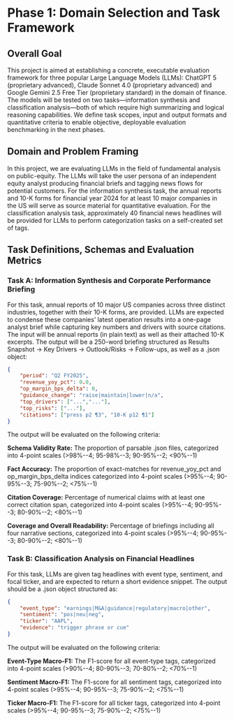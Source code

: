 # Phase 1: Domain Selection and Task Framework

## Overall Goal
This project is aimed at establishing a concrete, executable evaluation framework for three popular Large Language Models (LLMs): ChatGPT 5 (proprietary advanced), Claude Sonnet 4.0 (proprietary advanced) and Google Gemini 2.5 Free Tier (proprietary standard) in the domain of finance. The models will be tested on two tasks—information synthesis and classification analysis—both of which require high summarizing and logical reasoning capabilities. We define task scopes, input and output formats and quantitative criteria to enable objective, deployable evaluation benchmarking in the next phases.

## Domain and Problem Framing
In this project, we are evaluating LLMs in the field of fundamental analysis on public-equity. The LLMs will take the user persona of an independent equity analyst producing financial briefs and tagging news flows for potential customers. For the information synthesis task, the annual reports and 10-K forms for financial year 2024 for at least 10 major companies in the US will serve as source material for quantitative evaluation. For the classification analysis task, approximately 40 financial news headlines will be provided for LLMs to perform categorization tasks on a self-created set of tags.

## Task Definitions, Schemas and Evaluation Metrics
  ### Task A: Information Synthesis and Corporate Performance Briefing
  For this task, annual reports of 10 major US companies across three distinct industries, together with their 10-K forms, are provided. LLMs are expected to condense these companies’ latest operation results into a one-page analyst brief while capturing key numbers and drivers with source citations. The input will be annual reports (in plain text) as well as their attached 10-K excerpts. The output will be a 250-word briefing structured as Results Snapshot → Key Drivers → Outlook/Risks → Follow-ups, as well as a .json object:

  ```json
  {
      "period": "Q2 FY2025",
      "revenue_yoy_pct": 0.0,
      "op_margin_bps_delta": 0,
      "guidance_change": "raise|maintain|lower|n/a",
      "top_drivers": ["...","..."],
      "top_risks": ["..."],
      "citations": ["press p2 ¶3", "10-K p12 ¶1"]
  }
  ```

  The output will be evaluated on the following criteria:

  **Schema Validity Rate:** The proportion of parsable .json files, categorized into 4-point scales (>98%--4; 95-98%--3; 90-95%--2; <90%--1)

  **Fact Accuracy:** The proportion of exact-matches for revenue_yoy_pct and op_margin_bps_delta indices categorized into 4-point scales (>95%--4; 90-95%--3; 75-90%--2; <75%--1)

  **Citation Coverage:** Percentage of numerical claims with at least one correct citation span, categorized into 4-point scales (>95%--4; 90-95%--3; 80-90%--2; <80%--1)

  **Coverage and Overall Readability:** Percentage of briefings including all four narrative sections, categorized into 4-point scales (>95%--4; 90-95%--3; 80-90%--2; <80%--1)

  ### Task B: Classification Analysis on Financial Headlines
  For this task, LLMs are given tag headlines with event type, sentiment, and focal ticker, and are expected to return a short evidence snippet. The output should be a .json object structured as:

  ```json
  {
      "event_type": "earnings|M&A|guidance|regulatory|macro|other",
      "sentiment": "pos|neu|neg",
      "ticker": "AAPL",
      "evidence": "trigger phrase or cue"
  }
  ```
    
  The output will be evaluated on the following criteria:

  **Event-Type Macro-F1:** The F1-score for all event-type tags, categorized into 4-point scales (>90%--4; 80-90%--3; 70-80%--2; <70%--1)

  **Sentiment Macro-F1:** The F1-score for all sentiment tags, categorized into 4-point scales (>95%--4; 90-95%--3; 75-90%--2; <75%--1)

  **Ticker Macro-F1:** The F1-score for all ticker tags, categorized into 4-point scales (>95%--4; 90-95%--3; 75-90%--2; <75%--1)
